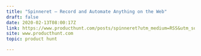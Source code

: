 ```yaml
---
title: "Spinneret — Record and Automate Anything on the Web"
draft: false
date: 2020-02-13T08:00:17Z
link: https://www.producthunt.com/posts/spinneret?utm_medium=RSS&utm_source=hune
site: www.producthunt.com
topic: product hunt  

---
```

